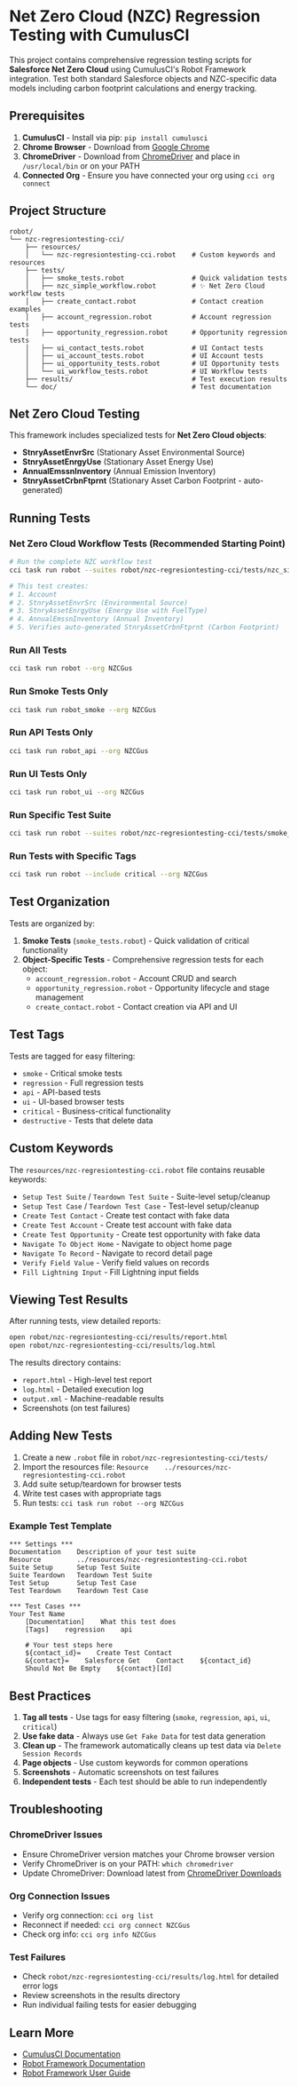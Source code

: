 # Net Zero Cloud (NZC) Regression Testing with CumulusCI

This project contains comprehensive regression testing scripts for **Salesforce Net Zero Cloud** using CumulusCI's Robot Framework integration. Test both standard Salesforce objects and NZC-specific data models including carbon footprint calculations and energy tracking.

## Prerequisites

1. **CumulusCI** - Install via pip: `pip install cumulusci`
2. **Chrome Browser** - Download from [Google Chrome](https://www.google.com/chrome/)
3. **ChromeDriver** - Download from [ChromeDriver](https://chromedriver.chromium.org/) and place in `/usr/local/bin` or on your PATH
4. **Connected Org** - Ensure you have connected your org using `cci org connect`

## Project Structure

```
robot/
└── nzc-regresiontesting-cci/
    ├── resources/
    │   └── nzc-regresiontesting-cci.robot    # Custom keywords and resources
    ├── tests/
    │   ├── smoke_tests.robot                 # Quick validation tests
    │   ├── nzc_simple_workflow.robot         # ✨ Net Zero Cloud workflow tests
    │   ├── create_contact.robot              # Contact creation examples
    │   ├── account_regression.robot          # Account regression tests
    │   ├── opportunity_regression.robot      # Opportunity regression tests
    │   ├── ui_contact_tests.robot            # UI Contact tests
    │   ├── ui_account_tests.robot            # UI Account tests
    │   ├── ui_opportunity_tests.robot        # UI Opportunity tests
    │   └── ui_workflow_tests.robot           # UI Workflow tests
    ├── results/                              # Test execution results
    └── doc/                                  # Test documentation
```

## Net Zero Cloud Testing

This framework includes specialized tests for **Net Zero Cloud objects**:
- **StnryAssetEnvrSrc** (Stationary Asset Environmental Source)
- **StnryAssetEnrgyUse** (Stationary Asset Energy Use)
- **AnnualEmssnInventory** (Annual Emission Inventory)
- **StnryAssetCrbnFtprnt** (Stationary Asset Carbon Footprint - auto-generated)

## Running Tests

### Net Zero Cloud Workflow Tests (Recommended Starting Point)
```bash
# Run the complete NZC workflow test
cci task run robot --suites robot/nzc-regresiontesting-cci/tests/nzc_simple_workflow.robot --org NZCGus

# This test creates:
# 1. Account
# 2. StnryAssetEnvrSrc (Environmental Source)
# 3. StnryAssetEnrgyUse (Energy Use with FuelType)
# 4. AnnualEmssnInventory (Annual Inventory)
# 5. Verifies auto-generated StnryAssetCrbnFtprnt (Carbon Footprint)
```

### Run All Tests
```bash
cci task run robot --org NZCGus
```

### Run Smoke Tests Only
```bash
cci task run robot_smoke --org NZCGus
```

### Run API Tests Only
```bash
cci task run robot_api --org NZCGus
```

### Run UI Tests Only
```bash
cci task run robot_ui --org NZCGus
```

### Run Specific Test Suite
```bash
cci task run robot --suites robot/nzc-regresiontesting-cci/tests/smoke_tests.robot --org NZCGus
```

### Run Tests with Specific Tags
```bash
cci task run robot --include critical --org NZCGus
```

## Test Organization

Tests are organized by:

1. **Smoke Tests** (`smoke_tests.robot`) - Quick validation of critical functionality
2. **Object-Specific Tests** - Comprehensive regression tests for each object:
   - `account_regression.robot` - Account CRUD and search
   - `opportunity_regression.robot` - Opportunity lifecycle and stage management
   - `create_contact.robot` - Contact creation via API and UI

## Test Tags

Tests are tagged for easy filtering:
- `smoke` - Critical smoke tests
- `regression` - Full regression tests
- `api` - API-based tests
- `ui` - UI-based browser tests
- `critical` - Business-critical functionality
- `destructive` - Tests that delete data

## Custom Keywords

The `resources/nzc-regresiontesting-cci.robot` file contains reusable keywords:

- `Setup Test Suite` / `Teardown Test Suite` - Suite-level setup/cleanup
- `Setup Test Case` / `Teardown Test Case` - Test-level setup/cleanup
- `Create Test Contact` - Create test contact with fake data
- `Create Test Account` - Create test account with fake data
- `Create Test Opportunity` - Create test opportunity with fake data
- `Navigate To Object Home` - Navigate to object home page
- `Navigate To Record` - Navigate to record detail page
- `Verify Field Value` - Verify field values on records
- `Fill Lightning Input` - Fill Lightning input fields

## Viewing Test Results

After running tests, view detailed reports:

```bash
open robot/nzc-regresiontesting-cci/results/report.html
open robot/nzc-regresiontesting-cci/results/log.html
```

The results directory contains:
- `report.html` - High-level test report
- `log.html` - Detailed execution log
- `output.xml` - Machine-readable results
- Screenshots (on test failures)

## Adding New Tests

1. Create a new `.robot` file in `robot/nzc-regresiontesting-cci/tests/`
2. Import the resources file: `Resource    ../resources/nzc-regresiontesting-cci.robot`
3. Add suite setup/teardown for browser tests
4. Write test cases with appropriate tags
5. Run tests: `cci task run robot --org NZCGus`

### Example Test Template

```robot
*** Settings ***
Documentation    Description of your test suite
Resource         ../resources/nzc-regresiontesting-cci.robot
Suite Setup      Setup Test Suite
Suite Teardown   Teardown Test Suite
Test Setup       Setup Test Case
Test Teardown    Teardown Test Case

*** Test Cases ***
Your Test Name
    [Documentation]    What this test does
    [Tags]    regression    api
    
    # Your test steps here
    ${contact_id}=    Create Test Contact
    &{contact}=    Salesforce Get    Contact    ${contact_id}
    Should Not Be Empty    ${contact}[Id]
```

## Best Practices

1. **Tag all tests** - Use tags for easy filtering (`smoke`, `regression`, `api`, `ui`, `critical`)
2. **Use fake data** - Always use `Get Fake Data` for test data generation
3. **Clean up** - The framework automatically cleans up test data via `Delete Session Records`
4. **Page objects** - Use custom keywords for common operations
5. **Screenshots** - Automatic screenshots on test failures
6. **Independent tests** - Each test should be able to run independently

## Troubleshooting

### ChromeDriver Issues
- Ensure ChromeDriver version matches your Chrome browser version
- Verify ChromeDriver is on your PATH: `which chromedriver`
- Update ChromeDriver: Download latest from [ChromeDriver Downloads](https://chromedriver.chromium.org/)

### Org Connection Issues
- Verify org connection: `cci org list`
- Reconnect if needed: `cci org connect NZCGus`
- Check org info: `cci org info NZCGus`

### Test Failures
- Check `robot/nzc-regresiontesting-cci/results/log.html` for detailed error logs
- Review screenshots in the results directory
- Run individual failing tests for easier debugging

## Learn More

- [CumulusCI Documentation](https://cumulusci.readthedocs.io/)
- [Robot Framework Documentation](https://cumulusci.readthedocs.io/en/latest/robot.html)
- [Robot Framework User Guide](https://robotframework.org/robotframework/latest/RobotFrameworkUserGuide.html)
